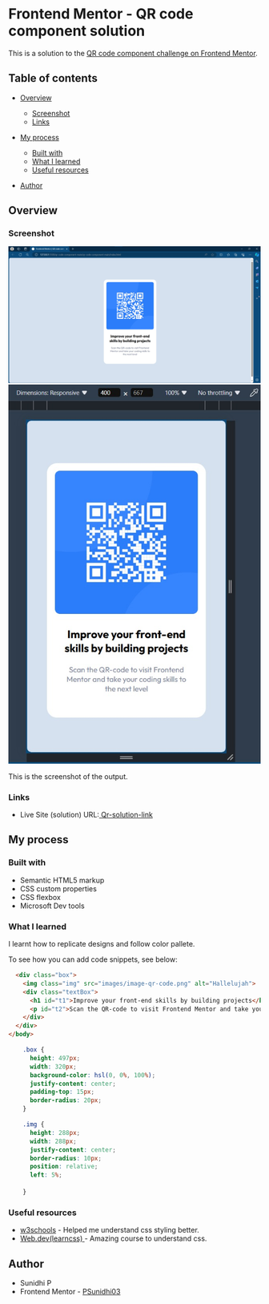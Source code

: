 # Frontend Mentor - QR code component solution

This is a solution to the [QR code component challenge on Frontend Mentor](https://www.frontendmentor.io/challenges/qr-code-component-iux_sIO_H). 

## Table of contents

- [Overview](#overview)
  - [Screenshot](#screenshot)
  - [Links](#links)

- [My process](#my-process)
  - [Built with](#built-with)
  - [What I learned](#what-i-learned)
  - [Useful resources](#useful-resources)
- [Author](#author)




## Overview

### Screenshot

![](./screenshots/Output_QR_desktop.jpeg)
![](./screenshots/Output_Mobile.jpeg)


This is the screenshot of the output.

### Links


- Live Site (solution) URL:[ Qr-solution-link](https://psunidhi03.github.io/QRcode/)

## My process

### Built with

- Semantic HTML5 markup
- CSS custom properties
- CSS flexbox
- Microsoft Dev tools


### What I learned

I learnt how to replicate designs and follow color pallete.

To see how you can add code snippets, see below:

```html
  <div class="box">
    <img class="img" src="images/image-qr-code.png" alt="Hallelujah">
    <div class="textBox">
      <h1 id="t1">Improve your front-end skills by building projects</h1>
      <p id="t2">Scan the QR-code to visit Frontend Mentor and take your coding skills to the next level</p>
    </div>
  </div>
</body>
```
```css
    .box {
      height: 497px;
      width: 320px;
      background-color: hsl(0, 0%, 100%);
      justify-content: center;
      padding-top: 15px;
      border-radius: 20px;
    }
```
```css
    .img {
      height: 288px;
      width: 288px;
      justify-content: center;
      border-radius: 10px;
      position: relative;
      left: 5%;

    }
```
   


### Useful resources

- [w3schools](https://www.w3schools.com/css/) - Helped me understand css styling better.
- [Web.dev(learncss)
](https://web.dev/learn/css) - Amazing course to understand css.


## Author

- Sunidhi P
- Frontend Mentor - [PSunidhi03](https://www.frontendmentor.io/profile/PSunidhi03)

